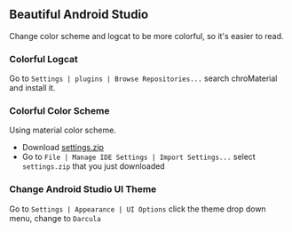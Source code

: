 ## Beautiful Android Studio
Change color scheme and logcat to be more colorful, so it's easier to read.

### Colorful Logcat
Go to `Settings | plugins | Browse Repositories...` search chroMaterial and install it.

### Colorful Color Scheme
Using material color scheme.
* Download [settings.zip](https://github.com/100nandoo/Android-Development-Guidebook/blob/master/intellij/color-scheme/settings.zip)
* Go to `File | Manage IDE Settings | Import Settings...` select `settings.zip` that you just downloaded

### Change Android Studio UI Theme
Go to `Settings | Appearance | UI Options` click the theme drop down menu, change to `Darcula`